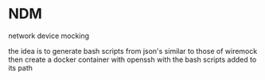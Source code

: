 # NDM
network device mocking

the idea is to generate bash scripts from json's similar to those of wiremock
then create a docker container with openssh with the bash scripts added to its path
